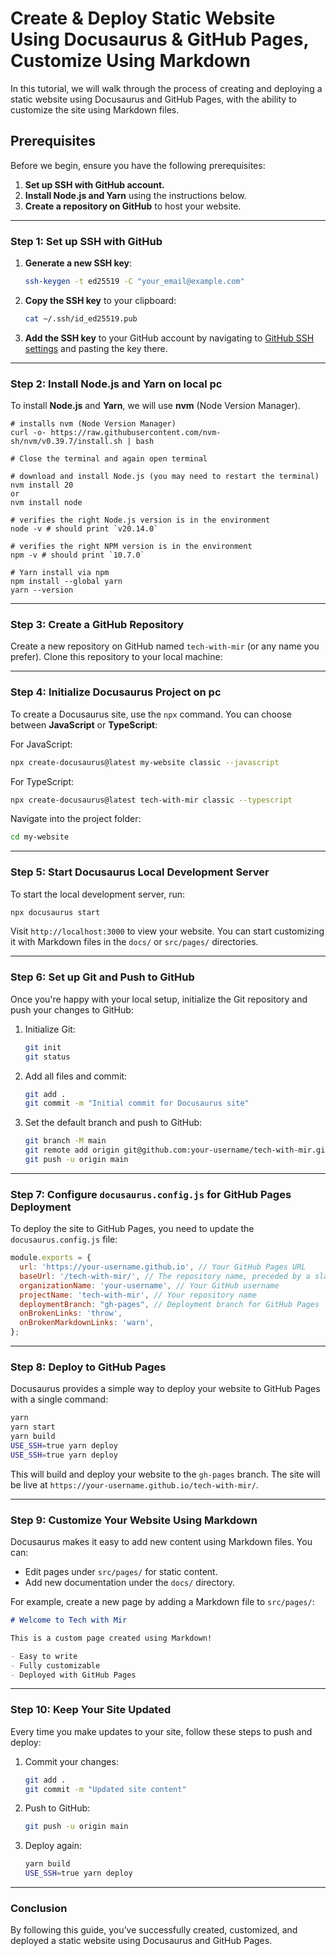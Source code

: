 # Create & Deploy Static Website Using Docusaurus & GitHub Pages, Customize Using Markdown

In this tutorial, we will walk through the process of creating and deploying a static website using Docusaurus and GitHub Pages, with the ability to customize the site using Markdown files.

## Prerequisites

Before we begin, ensure you have the following prerequisites:
1. **Set up SSH with GitHub account.**
2. **Install Node.js and Yarn** using the instructions below.
3. **Create a repository on GitHub** to host your website.

---

### Step 1: Set up SSH with GitHub

1. **Generate a new SSH key**:

    ```bash
    ssh-keygen -t ed25519 -C "your_email@example.com"
    ```

2. **Copy the SSH key** to your clipboard:

    ```bash
    cat ~/.ssh/id_ed25519.pub
    ```

3. **Add the SSH key** to your GitHub account by navigating to [GitHub SSH settings](https://github.com/settings/keys) and pasting the key there.

---

### Step 2: Install Node.js and Yarn on local pc

To install **Node.js** and **Yarn**, we will use **nvm** (Node Version Manager).

```
# installs nvm (Node Version Manager)
curl -o- https://raw.githubusercontent.com/nvm-sh/nvm/v0.39.7/install.sh | bash

# Close the terminal and again open terminal

# download and install Node.js (you may need to restart the terminal)
nvm install 20
or
nvm install node

# verifies the right Node.js version is in the environment
node -v # should print `v20.14.0`

# verifies the right NPM version is in the environment
npm -v # should print `10.7.0`

# Yarn install via npm
npm install --global yarn
yarn --version
```
---

### Step 3: Create a GitHub Repository

Create a new repository on GitHub named `tech-with-mir` (or any name you prefer). Clone this repository to your local machine:

---

### Step 4: Initialize Docusaurus Project on pc

To create a Docusaurus site, use the `npx` command. You can choose between **JavaScript** or **TypeScript**:

For JavaScript:

```bash
npx create-docusaurus@latest my-website classic --javascript
```

For TypeScript:

```bash
npx create-docusaurus@latest tech-with-mir classic --typescript
```

Navigate into the project folder:

```bash
cd my-website
```

---

### Step 5: Start Docusaurus Local Development Server

To start the local development server, run:

```bash
npx docusaurus start
```

Visit `http://localhost:3000` to view your website. You can start customizing it with Markdown files in the `docs/` or `src/pages/` directories.


---

### Step 6: Set up Git and Push to GitHub

Once you're happy with your local setup, initialize the Git repository and push your changes to GitHub:

1. Initialize Git:

    ```bash
    git init
    git status
    ```

2. Add all files and commit:

    ```bash
    git add .
    git commit -m "Initial commit for Docusaurus site"
    ```

3. Set the default branch and push to GitHub:

    ```bash
    git branch -M main
    git remote add origin git@github.com:your-username/tech-with-mir.git
    git push -u origin main
    ```

---

### Step 7: Configure `docusaurus.config.js` for GitHub Pages Deployment

To deploy the site to GitHub Pages, you need to update the `docusaurus.config.js` file:

```javascript
module.exports = {
  url: 'https://your-username.github.io', // Your GitHub Pages URL
  baseUrl: '/tech-with-mir/', // The repository name, preceded by a slash
  organizationName: 'your-username', // Your GitHub username
  projectName: 'tech-with-mir', // Your repository name
  deploymentBranch: "gh-pages", // Deployment branch for GitHub Pages
  onBrokenLinks: 'throw',
  onBrokenMarkdownLinks: 'warn',
};
```

---

### Step 8: Deploy to GitHub Pages

Docusaurus provides a simple way to deploy your website to GitHub Pages with a single command:

```bash
yarn
yarn start
yarn build
USE_SSH=true yarn deploy
USE_SSH=true yarn deploy
```

This will build and deploy your website to the `gh-pages` branch. The site will be live at `https://your-username.github.io/tech-with-mir/`.

---

### Step 9: Customize Your Website Using Markdown

Docusaurus makes it easy to add new content using Markdown files. You can:

- Edit pages under `src/pages/` for static content.
- Add new documentation under the `docs/` directory.

For example, create a new page by adding a Markdown file to `src/pages/`:

```markdown
# Welcome to Tech with Mir

This is a custom page created using Markdown!

- Easy to write
- Fully customizable
- Deployed with GitHub Pages
```

---

### Step 10: Keep Your Site Updated

Every time you make updates to your site, follow these steps to push and deploy:

1. Commit your changes:

    ```bash
    git add .
    git commit -m "Updated site content"
    ```

2. Push to GitHub:

    ```bash
    git push -u origin main
    ```

3. Deploy again:

    ```bash
    yarn build
    USE_SSH=true yarn deploy
    ```

---

### Conclusion

By following this guide, you’ve successfully created, customized, and deployed a static website using Docusaurus and GitHub Pages.
